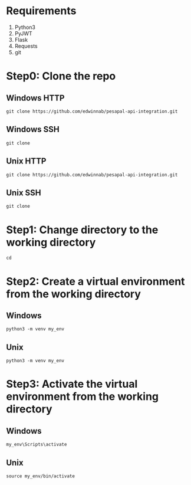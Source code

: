 # Requirements 
  1. Python3
  2. PyJWT
  3. Flask
  4. Requests
  5. git
# Step0: Clone the repo 
## Windows HTTP
```
git clone https://github.com/edwinnab/pesapal-api-integration.git
```
## Windows SSH
```
git clone 
```
## Unix HTTP
```
git clone https://github.com/edwinnab/pesapal-api-integration.git
```
## Unix SSH
```
git clone 
```
# Step1: Change directory to the working directory
```
cd 
```
# Step2: Create a virtual environment from the working directory 
## Windows 
```
python3 -m venv my_env
```
## Unix
```
python3 -m venv my_env
```
# Step3: Activate the virtual environment from the working directory
## Windows
```
my_env\Scripts\activate
```
## Unix 
```
source my_env/bin/activate
```
